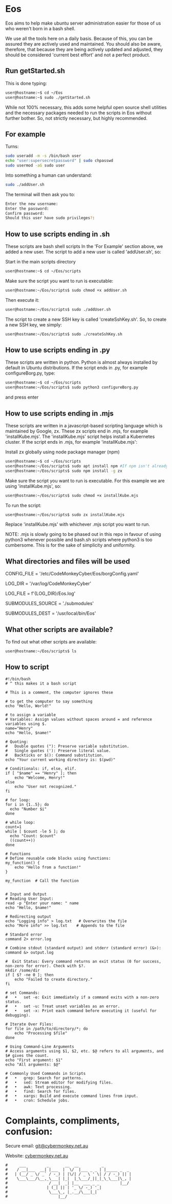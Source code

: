# Eos
Eos aims to help make ubuntu server administration easier for those of us who weren't born in a bash shell.

We use all the tools here on a daily basis. Because of this, you can be assured they are actively used and maintained. You should also be aware, therefore, that because they are being actively updated and adjusted, they should be considered 'current best effort' and not a perfect product.


## Run getStarted.sh
This is done typing: 
``` bash
user@hostname:~$ cd ~/Eos
user@hostname:~$ sudo ./getStarted.sh
```
While not 100% necessary, this adds some helpful open source shell utilities and the necessary packages needed to run the scripts in Eos without further bother. So, not strictly necessary, but highly recommended.


## For example
Turns:
``` bash
sudo useradd -m -s /bin/bash user
echo "user:supersecretpassword" | sudo chpasswd
sudo usermod -aG sudo user
```

Into something a human can understand:
``` bash
sudo ./addUser.sh
```
The terminal will then ask you to:
```bash
Enter the new username:
Enter the password:
Confirm password:
Should this user have sudo privileges?:
```

## How to use scripts ending in .sh
These scripts are bash shell scripts
In the 'For Example' section above, we added a new user. The script to add a new user is called 'addUser.sh', so:

Start in the main scripts directory
``` bash
user@hostname:~$ cd ~/Eos/scripts
```

Make sure the script you want to run is executable:
```bash
user@hostname:~/Eos/scripts$ sudo chmod +x addUser.sh
```

Then execute it:
```bash
user@hostname:~/Eos/scripts$ sudo ./addUser.sh
```

The script to create a new SSH key is called 'createSshKey.sh'. So, to create a new SSH key, we simply: 
```bash
user@hostname:~/Eos/scripts$ sudo ./createSshKey.sh
```

## How to use scripts ending in .py
These scripts are written in python. Python is almost always installed by default in Ubuntu distributions.
If the script ends in .py, for example configureBorg.py, type:
```bash
user@hostname:~$ cd ~/Eos/scripts
user@hostname:~/Eos/scripts$ sudo python3 configureBorg.py
```
and press enter

## How to use scripts ending in .mjs
These scripts are written in a javascript-based scripting language which is maintained by Google, zx.
These zx scripts end in .mjs, for example 'installKube.mjs'.
The 'installKube.mjs' script helps install a Kubernetes cluster.
If the script ends in .mjs, for example 'installKube.mjs':

Install zx globally using node package manager (npm)
```bash
user@hostname:~$ cd ~/Eos/scripts
user@hostname:~/Eos/scripts$ sudo apt install npm #If npm isn't already installed, or you don't know whether it is installed or not
user@hostname:~/Eos/scripts$ sudo npm install -g zx
```

Make sure the script you want to run is executable. For this example we are using 'installKube.mjs', so:
```bash
user@hostname:~/Eos/scripts$ sudo chmod +x installKube.mjs
```

To run the script:
```bash
user@hostname:~/Eos/scripts$ sudo zx installKube.mjs
```

Replace 'installKube.mjs' with whichever .mjs script you want to run.

NOTE: .mjs is slowly going to be phased out in this repo in favour of using python3 whenever possible and bash.sh scripts where python3 is too cumbersome. This is for the sake of simplicity and uniformity.

## What directories and files will be used

CONFIG_FILE = '/etc/CodeMonkeyCyber/Eos/borgConfig.yaml'

LOG_DIR = '/var/log/CodeMonkeyCyber'

LOG_FILE = f'{LOG_DIR}/Eos.log'

SUBMODULES_SOURCE = './submodules'

SUBMODULES_DEST = '/usr/local/bin/Eos'

## What other scripts are available?
To find out what other scripts are available:

```bash
user@hostname:~/Eos/scripts$ ls
```

## How to script
```
#!/bin/bash
# ^ this makes it a bash script

# This is a comment, the computer ignores these

# to get the computer to say something
echo "Hello, World!"

# to assign a variable
# Variables: Assign values without spaces around = and reference variables using $.
name="Henry"
echo "Hello, $name!"

# Quoting:
#	Double quotes ("): Preserve variable substitution.
#	Single quotes ('): Preserve literal value.
#	Backticks or $(): Command substitution.
echo "Your current working directory is: $(pwd)"

# Conditionals: if, else, elif.
if [ "$name" == "Henry" ]; then
    echo "Welcome, Henry!"
else
    echo "User not recognized."
fi

# for loop:
for i in {1..5}; do
  echo "Number $i"
done

# while loop:
count=1
while [ $count -le 5 ]; do
  echo "Count: $count"
  ((count++))
done

# Functions
# Define reusable code blocks using functions:
my_function() {
    echo "Hello from a function!"
}

my_function  # Call the function


# Input and Output 
# Reading User Input:
read -p "Enter your name: " name
echo "Hello, $name!"

# Redirecting output
echo "Logging info" > log.txt   # Overwrites the file
echo "More info" >> log.txt    # Appends to the file

# Standard error 
command 2> error.log

# Combine stdout (standard output) and stderr (standard error) (&>):
command &> output.log

#  Exit Status: Every command returns an exit status (0 for success, non-zero for error). Check with $?.
mkdir /some/dir
if [ $? -ne 0 ]; then
    echo "Failed to create directory."
fi

# set Commands:
#	•	set -e: Exit immediately if a command exits with a non-zero status.
#	•	set -u: Treat unset variables as an error.
#	•	set -x: Print each command before executing it (useful for debugging).

# Iterate Over Files:
for file in /path/to/directory/*; do
    echo "Processing $file"
done

# Using Command-Line Arguments
# Access arguments using $1, $2, etc. $@ refers to all arguments, and $# gives the count.
echo "First argument: $1"
echo "All arguments: $@"

# Commonly Used Commands in Scripts
#	•	grep: Search for patterns.
#	•	sed: Stream editor for modifying files.
#	•	awk: Text processing.
#	•	find: Search for files.
#	•	xargs: Build and execute command lines from input.
#	•	cron: Schedule jobs.
```

# Complaints, compliments, confusion:

Secure email: [git@cybermonkey.net.au](mailto:git@cybermonkey.net.au)  

Website: [cybermonkey.net.au](https://cybermonkey.net.au)

```
#     ___         _       __  __          _
#    / __|___  __| |___  |  \/  |___ _ _ | |_____ _  _
#   | (__/ _ \/ _` / -_) | |\/| / _ \ ' \| / / -_) || |
#    \___\___/\__,_\___| |_|  |_\___/_||_|_\_\___|\_, |
#                  / __|  _| |__  ___ _ _         |__/
#                 | (_| || | '_ \/ -_) '_|
#                  \___\_, |_.__/\___|_|
#                      |__/
```

